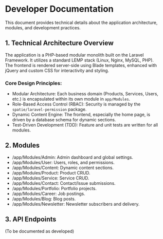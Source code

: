 # Developer Documentation

This document provides technical details about the application architecture, modules, and development practices.

## 1. Technical Architecture Overview
The application is a PHP-based modular monolith built on the Laravel Framework. It utilizes a standard LEMP stack (Linux, Nginx, MySQL, PHP). The frontend is rendered server-side using Blade templates, enhanced with jQuery and custom CSS for interactivity and styling.

### Core Design Principles:
- Modular Architecture: Each business domain (Products, Services, Users, etc.) is encapsulated within its own module in `app/Modules`.
- Role-Based Access Control (RBAC): Security is managed by the `spatie/laravel-permission` package.
- Dynamic Content Engine: The frontend, especially the home page, is driven by a database schema for dynamic sections.
- Test-Driven Development (TDD): Feature and unit tests are written for all modules.

## 2. Modules
- /app/Modules/Admin: Admin dashboard and global settings.
- /app/Modules/User: Users, roles, and permissions.
- /app/Modules/Content: Dynamic content sections.
- /app/Modules/Product: Product CRUD.
- /app/Modules/Service: Service CRUD.
- /app/Modules/Contact: Contact/Issue submissions.
- /app/Modules/Portfolio: Portfolio projects.
- /app/Modules/Career: Job postings.
- /app/Modules/Blog: Blog posts.
- /app/Modules/Newsletter: Newsletter subscribers and delivery.

## 3. API Endpoints
(To be documented as developed)

